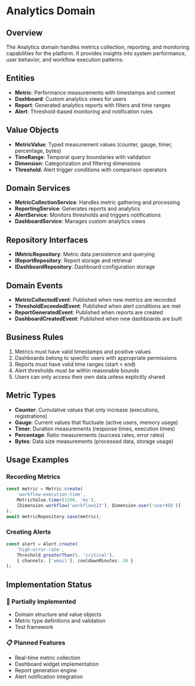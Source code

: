 # Analytics Domain

## Overview
The Analytics domain handles metrics collection, reporting, and monitoring capabilities for the platform. It provides insights into system performance, user behavior, and workflow execution patterns.

## Entities
- **Metric**: Performance measurements with timestamps and context
- **Dashboard**: Custom analytics views for users
- **Report**: Generated analytics reports with filters and time ranges
- **Alert**: Threshold-based monitoring and notification rules

## Value Objects
- **MetricValue**: Typed measurement values (counter, gauge, timer, percentage, bytes)
- **TimeRange**: Temporal query boundaries with validation
- **Dimension**: Categorization and filtering dimensions
- **Threshold**: Alert trigger conditions with comparison operators

## Domain Services
- **MetricCollectionService**: Handles metric gathering and processing
- **ReportingService**: Generates reports and analytics
- **AlertService**: Monitors thresholds and triggers notifications
- **DashboardService**: Manages custom analytics views

## Repository Interfaces
- **IMetricRepository**: Metric data persistence and querying
- **IReportRepository**: Report storage and retrieval
- **IDashboardRepository**: Dashboard configuration storage

## Domain Events
- **MetricCollectedEvent**: Published when new metrics are recorded
- **ThresholdExceededEvent**: Published when alert conditions are met
- **ReportGeneratedEvent**: Published when reports are created
- **DashboardCreatedEvent**: Published when new dashboards are built

## Business Rules
1. Metrics must have valid timestamps and positive values
2. Dashboards belong to specific users with appropriate permissions
3. Reports must have valid time ranges (start < end)
4. Alert thresholds must be within reasonable bounds
5. Users can only access their own data unless explicitly shared

## Metric Types
- **Counter**: Cumulative values that only increase (executions, registrations)
- **Gauge**: Current values that fluctuate (active users, memory usage)
- **Timer**: Duration measurements (response times, execution times)
- **Percentage**: Ratio measurements (success rates, error rates)
- **Bytes**: Data size measurements (processed data, storage usage)

## Usage Examples

### Recording Metrics
```typescript
const metric = Metric.create(
    'workflow-execution-time',
    MetricValue.timer(1500, 'ms'),
    [Dimension.workflow('workflow123'), Dimension.user('user456')]
);
await metricRepository.save(metric);
```

### Creating Alerts
```typescript
const alert = Alert.create(
    'high-error-rate',
    Threshold.greaterThan(5, 'critical'),
    { channels: ['email'], cooldownMinutes: 30 }
);
```

## Implementation Status
### 🚧 Partially Implemented
- Domain structure and value objects
- Metric type definitions and validation
- Test framework

### 📋 Planned Features
- Real-time metric collection
- Dashboard widget implementation
- Report generation engine
- Alert notification integration